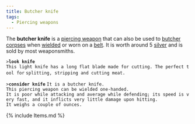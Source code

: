 ```yaml
---
title: Butcher knife
tags:
  - Piercing weapons
---
```

The **butcher knife** is a [piercing weapon](piercing_weapon "wikilink")
that can also be used to [butcher](butcher "wikilink")
[corpses](corpse "wikilink") when [wielded](wield "wikilink") or worn on
a [belt](belt "wikilink"). It is worth around 5
[silver](silver "wikilink") and is sold by most weaponsmiths.

`>`**`look knife`**
`This light knife has a long flat blade made for cutting. The perfect tool for`
`splitting, stripping and cutting meat.`

`>`**`consider knife`**
`It is a butcher knife.`
`This piercing weapon can be wielded one-handed.`
`It is poor while attacking and average while defending; its speed is very fast, and it inflicts very little damage upon hitting.`
`It weighs a couple of ounces.`

{% include Items.md %}

